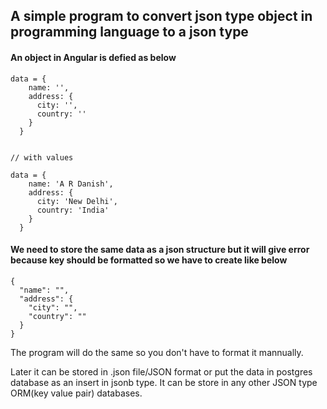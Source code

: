 ## A simple program to convert json type object in programming language to a json type

#### An object in Angular is defied as below

```
data = {
    name: '',
    address: {
      city: '',
      country: ''
    }
  }


// with values

data = {
    name: 'A R Danish',
    address: {
      city: 'New Delhi',
      country: 'India'
    }
  }

```

#### We need to store the same data as a json structure but it will give error because key should be formatted so we have to create like below

```
{
  "name": "",
  "address": {
    "city": "",
    "country": ""
  }
}

```

The program will do the same so you don't have to format it mannually. 

Later it can be stored in .json file/JSON format or put the data in postgres database as an insert in jsonb type. It can be store in any other JSON type ORM(key value pair) databases.
